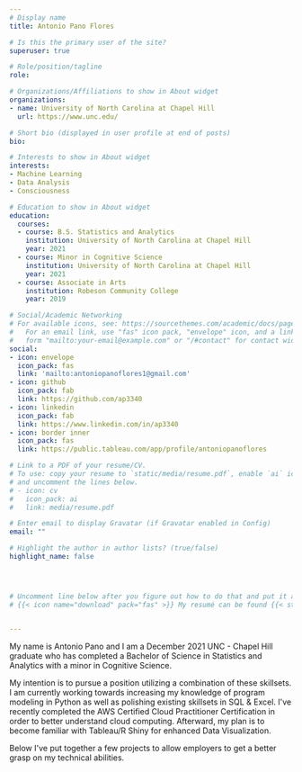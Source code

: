 ```yaml
---
# Display name
title: Antonio Pano Flores

# Is this the primary user of the site?
superuser: true

# Role/position/tagline
role: 

# Organizations/Affiliations to show in About widget
organizations:
- name: University of North Carolina at Chapel Hill
  url: https://www.unc.edu/

# Short bio (displayed in user profile at end of posts)
bio: 

# Interests to show in About widget
interests:
- Machine Learning
- Data Analysis
- Consciousness

# Education to show in About widget
education:
  courses:
  - course: B.S. Statistics and Analytics
    institution: University of North Carolina at Chapel Hill
    year: 2021
  - course: Minor in Cognitive Science 
    institution: University of North Carolina at Chapel Hill
    year: 2021
  - course: Associate in Arts
    institution: Robeson Community College
    year: 2019

# Social/Academic Networking
# For available icons, see: https://sourcethemes.com/academic/docs/page-builder/#icons
#   For an email link, use "fas" icon pack, "envelope" icon, and a link in the
#   form "mailto:your-email@example.com" or "/#contact" for contact widget.
social:
- icon: envelope
  icon_pack: fas
  link: 'mailto:antoniopanoflores1@gmail.com'
- icon: github
  icon_pack: fab
  link: https://github.com/ap3340
- icon: linkedin
  icon_pack: fab
  link: https://www.linkedin.com/in/ap3340
- icon: border inner
  icon_pack: fas
  link: https://public.tableau.com/app/profile/antoniopanoflores

# Link to a PDF of your resume/CV.
# To use: copy your resume to `static/media/resume.pdf`, enable `ai` icons in `params.toml`, 
# and uncomment the lines below.
# - icon: cv
#   icon_pack: ai
#   link: media/resume.pdf

# Enter email to display Gravatar (if Gravatar enabled in Config)
email: ""

# Highlight the author in author lists? (true/false)
highlight_name: false




# Uncomment line below after you figure out how to do that and put it at the very very end of all this. 
# {{< icon name="download" pack="fas" >}} My resumé can be found {{< staticref "media/resume.pdf" "newtab" >}} here {{< /staticref >}}. 


---
```

My name is Antonio Pano and I am a December 2021 UNC - Chapel Hill graduate who has completed a Bachelor of Science in Statistics and Analytics with a minor in Cognitive Science.

My intention is to pursue a position utilizing a combination of these skillsets. I am currently working towards increasing my knowledge of program modeling in Python as well as polishing existing skillsets in SQL & Excel. I've recently completed the AWS Certified Cloud Practitioner Certification in order to better understand cloud computing. Afterward, my plan is to become familiar with Tableau/R Shiny for enhanced Data Visualization. 

Below I've put together a few projects to allow employers to get a better grasp on my technical abilities. 



